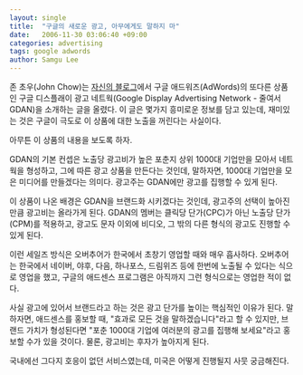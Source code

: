 ```yaml
---
layout: single
title:  "구글의 새로운 광고, 아무에게도 말하지 마"
date:   2006-11-30 03:06:40 +09:00
categories: advertising
tags: google adwords
author: Samgu Lee
---
```

존 초우(John Chow)는 [자신의 블로그](http://www.johnchow.com/google%e2%80%99s-top-secret-advertising-network/)에서 구글 애드워즈(AdWords)의 또다른 상품인 구글 디스플래이 광고 네트웍(Google Display Advertising Network - 줄여서 GDAN)을 소개하는 글을 올렸다. 이 글은 몇가지 흥미로운 정보를 담고 있는데, 재미있는 것은 구글이 극도로 이 상품에 대한 노출을 꺼린다는 사실이다.

아무튼 이 상품의 내용을 보도록 하자.

GDAN의 기본 컨셉은 노출당 광고비가 높은 포춘지 상위 1000대 기업만을 모아서 네트웍을 형성하고, 그에 따른 광고 상품을 만든다는 것인데, 말하자면, 1000대 기업만을 모은 미디어를 만들겠다는 의미다. 광고주는 GDAN에만 광고를 집행할 수 있게 된다.

이 상품이 나온 배경은 GDAN을 브랜드화 시키겠다는 것인데, 광고주의 선택이 높아진 만큼 광고비는 올라가게 된다. GDAN의 멤버는 클릭당 단가(CPC)가 아닌 노출당 단가(CPM)를 적용하고, 광고도 문자 이외에 비디오, 그 밖의 다른 형식의 광고도 진행할 수 있게 된다.

이런 세일즈 방식은 오버추어가 한국에서 초창기 영업할 때와 매우 흡사하다. 오버추어는 한국에서 네이버, 야후, 다음, 하나포스, 드림위즈 등에 한번에 노출될 수 있다는 식으로 영업을 했고, 구글의 애드센스 프로그램은 아직까지 그런 형식으로는 영업한 적이 없다.

사실 광고에 있어서 브랜드라고 하는 것은 광고 단가를 높이는 핵심적인 이유가 된다. 말하자면, 애드센스를 홍보할 때, "효과로 모든 것을 말하겠습니다"라고 할 수 있지만, 브랜드 가치가 형성된다면 "포춘 1000대 기업에 여러분의 광고를 집행해 보세요"라고 홍보할 수가 있을 것이다. 물론, 광고비는 후자가 높아지게 된다.

국내에선 그다지 호응이 없던 서비스였는데, 미국은 어떻게 진행될지 사뭇 궁금해진다.
